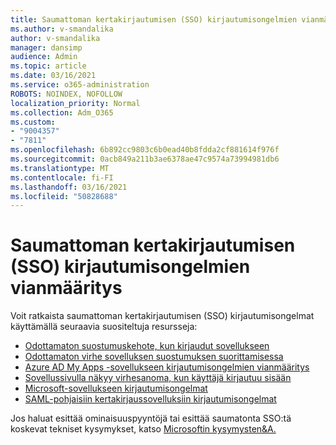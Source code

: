 ```yaml
---
title: Saumattoman kertakirjautumisen (SSO) kirjautumisongelmien vianmääritys
ms.author: v-smandalika
author: v-smandalika
manager: dansimp
audience: Admin
ms.topic: article
ms.date: 03/16/2021
ms.service: o365-administration
ROBOTS: NOINDEX, NOFOLLOW
localization_priority: Normal
ms.collection: Adm_O365
ms.custom:
- "9004357"
- "7811"
ms.openlocfilehash: 6b892cc9803c6b0ead40b8fdda2cf881614f976f
ms.sourcegitcommit: 0acb849a211b3ae6378ae47c9574a73994981db6
ms.translationtype: MT
ms.contentlocale: fi-FI
ms.lasthandoff: 03/16/2021
ms.locfileid: "50828688"
---
```

# <a name="troubleshoot-seamless-single-sign-on-sso-user-sign-in-issues"></a>Saumattoman kertakirjautumisen (SSO) kirjautumisongelmien vianmääritys

Voit ratkaista saumattoman kertakirjautumisen (SSO) kirjautumisongelmat käyttämällä seuraavia suositeltuja resursseja:

- [Odottamaton suostumuskehote, kun kirjaudut sovellukseen](https://docs.microsoft.com/azure/active-directory/manage-apps/application-sign-in-unexpected-user-consent-prompt) 
- [Odottamaton virhe sovelluksen suostumuksen suorittamisessa](https://docs.microsoft.com/azure/active-directory/manage-apps/application-sign-in-unexpected-user-consent-error) 
- [Azure AD My Apps -sovellukseen kirjautumisongelmien vianmääritys](https://docs.microsoft.com/azure/active-directory/manage-apps/application-sign-in-other-problem-access-panel) 
- [Sovellussivulla näkyy virhesanoma, kun käyttäjä kirjautuu sisään](https://docs.microsoft.com/azure/active-directory/manage-apps/application-sign-in-problem-application-error)
- [Microsoft-sovellukseen kirjautumisongelmat](https://docs.microsoft.com/azure/active-directory/manage-apps/application-sign-in-problem-first-party-microsoft) 
- [SAML-pohjaisiin kertakirjaussovelluksiin kirjautumisongelmat](https://docs.microsoft.com/azure/active-directory/manage-apps/application-sign-in-problem-federated-sso-gallery)

Jos haluat esittää ominaisuuspyyntöjä tai esittää saumatonta SSO:tä koskevat tekniset kysymykset, katso [Microsoftin kysymysten&A.](https://docs.microsoft.com/answers/topics/azure-ad-single-sign-on.html)

